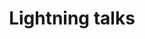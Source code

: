 ---
title: "Lightning talks"
time: 10:30-11:15
type: session
session_type: lightning
weight: 5
talks:
    "Room 1":
        - 2-using-communication-frameworks-to-become-a-better-engineering-leader
        - 12-på-tide-å-droppe-redux-og-all-annen-global-state
        - 14-ett-ord-kan-velte-prosjektet-ditt
        - 29-bli-litt-bedre-med-å-jobb-litt-mindre-hver-dag
    "Room 2":
        - 26-objects-as-a-means-of-abstraction
        - 25-objects-as-a-means-of-distraction-or-how-fp-helps-me-get-my-job-done
        - 47-dependency-confusion
        - 70-strengthen-your-code-review-skills
    "Room 3":
        - 76-mdm-pattern-working-with-a-legacy-master-database
        - 78-incidents-are-a-new-normal
        - 81-regex-oriented-programming
        - 82-how-i-tricked-the-robot-to-do-my-work-and-got-away-with-it
---